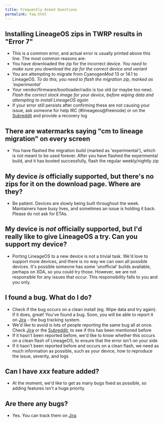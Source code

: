 ```yaml
---
title: Frequently Asked Questions
permalink: faq.html
---
```


## Installing LineageOS zips in TWRP results in "Error 7"
 - This is a common error, and actual error is usually printed above this line. The most common reasons are:
  - You have downloaded the zip for the incorrect device. _You need to make sure you download the zip for the correct device *and* variant_
  - You are attempting to migrate from Cyanogen*Mod* 13 or 14.1 to LineageOS. _To do this, you need to flash the migration zip, marked as 'experimental'_
  - Your vendor/firmware/bootloader/radio is too old (or maybe too new). _Flash the correct stock image for your device, before wiping data and attempting to install LineageOS again_
 - If your error still persists after confirming these are not causing your issue, ask someone for help IRC (#lineageos@freenode) or on the [Subreddit](http://reddit.com/r/lineageos) and provide a recovery log

## There are watermarks saying "cm to lineage migration" on every screen
 - You have flashed the migration build (marked as 'experimental'), which is not meant to be used forever. After you have flashed the experimental build, and it has booted successfully, flash the regular weekly/nightly zip

## My device _is_ officially supported, but there's no zips for it on the download page. Where are they?
 - Be patient. Devices are slowly being built throughout the week. Maintainers have busy lives, and sometimes an issue is holding it back. Please do not ask for ETAs.

## My device is _not_ officially supported, but I'd really like to give LineageOS a try. Can you support my device?
 - Porting LineageOS to a new device is not a trivial task. We'd love to support more devices, and there is no way we can own all possible devices. It's possible someone has some 'unofficial' builds available, perhaps on XDA, so you could try those. However, we are not responsible for any issues that occur. This responsibility falls to you and you only.

## I found a bug. What do I do?
 - Check if the bug occurs on a clean install (eg. Wipe data and try again). If it does, great! You've found a bug. Soon, you will be able to report it on [Jira](http://jira.lineageos.org) - the bug tracking system.
 - We'd like to avoid is lots of people reporting the same bug all at once. Check [Jira](http://jira.lineageos.org) or the [Subreddit](http://reddit.com/r/lineageos), to see if this has been mentioned before
 - If it hasn't been reported before, we'd like to know whether this occurs on a clean flash of LineageOS, to ensure that the error isn't on your side
 - If it hasn't been reported before and occurs on a clean flash, we need as much information as possible, such as your device, how to reproduce the issue, severity, and logs

## Can I have _xxx_ feature added?
 - At the moment, we'd like to get as many bugs fixed as possible, so adding features isn't a huge priority.

## Are there any bugs?
 - Yes. You can track them on [Jira](http://jira.lineageos.org).
